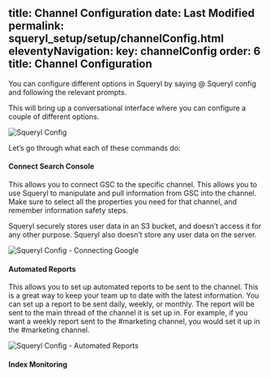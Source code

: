 title: Channel Configuration
date: Last Modified 
permalink: squeryl_setup/setup/channelConfig.html
eleventyNavigation:
  key: channelConfig
  order: 6
  title: Channel Configuration
---

You can configure different options in Squeryl by saying @ Squeryl config and following the relevant prompts.

This will bring up a conversational interface where you can configure a couple of different options.

![Squeryl Config](/images/config.png)


Let’s go through what each of these commands do:

#### Connect Search Console

This allows you to connect GSC to the specific channel. This allows you to use Squeryl to manipulate and pull information from GSC into the channel. Make sure to select all the properties you need for that channel, and remember information safety steps.

Squeryl securely stores user data in an S3 bucket, and doesn’t access it for
any other purpose. Squeryl also doesn’t store any user data on the server.

![Squeryl Config - Connecting Google](/images/connectwithgoogle.png)

#### Automated Reports

This allows you to set up automated reports to be sent to the channel. This is a great way to keep your team up to date with the latest information. You can set up a report to be sent daily, weekly, or monthly. The report will be sent to the main thread of the channel it is set up in. For example, if you want a weekly report sent to the #marketing channel, you would set it up in the #marketing channel.

![Squeryl Config - Automated Reports](/images/automatedreports.png)

#### Index Monitoring

